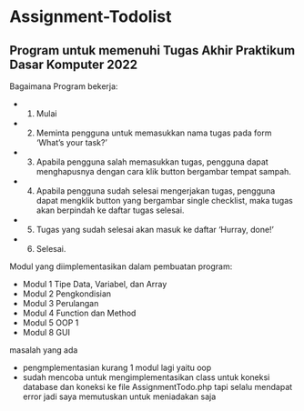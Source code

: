 Assignment-Todolist
==
Program untuk memenuhi Tugas Akhir Praktikum Dasar Komputer 2022
--

Bagaimana Program bekerja: 
- 1.	Mulai
- 2.	Meminta pengguna untuk memasukkan nama tugas pada form ‘What’s your task?’
- 3.	Apabila pengguna salah memasukkan tugas, pengguna dapat menghapusnya dengan cara klik button bergambar tempat sampah.
- 4.	Apabila pengguna sudah selesai mengerjakan tugas, pengguna dapat mengklik button yang bergambar single checklist, maka tugas akan berpindah ke daftar tugas selesai.
- 5.	Tugas yang sudah selesai akan masuk ke daftar ‘Hurray, done!’
- 6.	Selesai.



Modul yang diimplementasikan dalam pembuatan program:
- Modul 1 Tipe Data, Variabel, dan Array
- Modul 2 Pengkondisian 
- Modul 3 Perulangan
- Modul 4 Function dan Method
- Modul 5 OOP 1
- Modul 8 GUI


masalah yang ada
- pengmplementasian kurang 1 modul lagi yaitu oop
- sudah mencoba untuk mengimplementasikan class untuk koneksi database dan koneksi ke file AssignmentTodo.php tapi selalu mendapat error jadi saya memutuskan untuk meniadakan saja




